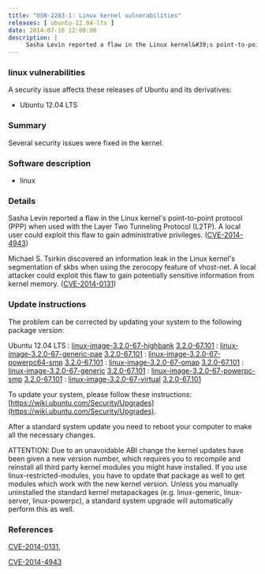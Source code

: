 ```yaml
---
title: "USN-2283-1: Linux kernel vulnerabilities"
releases: [ ubuntu-12.04-lts ]
date: 2014-07-16 12:00:00
description: |
     Sasha Levin reported a flaw in the Linux kernel&#39;s point-to-point protocol (PPP) when used with the Layer Two Tunneling Protocol (L2TP). A local user could exploit this flaw to gain administrative privileges. ([CVE-2014-4943](http://people.ubuntu.com/~ubuntu-security/cve/CVE-2014-4943))
--- 
```

 
### linux vulnerabilities

A security issue affects these releases of Ubuntu and its derivatives:

* Ubuntu 12.04 LTS

### Summary

Several security issues were fixed in the kernel. 

### Software description

* linux 

### Details

 Sasha Levin reported a flaw in the Linux kernel&#39;s point-to-point protocol (PPP) when used with the Layer Two Tunneling Protocol (L2TP). A local user could exploit this flaw to gain administrative privileges. ([CVE-2014-4943](http://people.ubuntu.com/~ubuntu-security/cve/CVE-2014-4943))

Michael S. Tsirkin discovered an information leak in the Linux kernel&#39;s segmentation of skbs when using the zerocopy feature of vhost-net. A local attacker could exploit this flaw to gain potentially sensitive information from kernel memory. ([CVE-2014-0131](http://people.ubuntu.com/~ubuntu-security/cve/CVE-2014-0131)) 

### Update instructions

The problem can be corrected by updating your system to the following package version:

Ubuntu 12.04 LTS
 : [linux-image-3.2.0-67-highbank](https://launchpad.net/ubuntu/+source/linux) <span> [3.2.0-67.101](https://launchpad.net/ubuntu/+source/linux/3.2.0-67.101) </span> 
 : [linux-image-3.2.0-67-generic-pae](https://launchpad.net/ubuntu/+source/linux) <span> [3.2.0-67.101](https://launchpad.net/ubuntu/+source/linux/3.2.0-67.101) </span> 
 : [linux-image-3.2.0-67-powerpc64-smp](https://launchpad.net/ubuntu/+source/linux) <span> [3.2.0-67.101](https://launchpad.net/ubuntu/+source/linux/3.2.0-67.101) </span> 
 : [linux-image-3.2.0-67-omap](https://launchpad.net/ubuntu/+source/linux) <span> [3.2.0-67.101](https://launchpad.net/ubuntu/+source/linux/3.2.0-67.101) </span> 
 : [linux-image-3.2.0-67-generic](https://launchpad.net/ubuntu/+source/linux) <span> [3.2.0-67.101](https://launchpad.net/ubuntu/+source/linux/3.2.0-67.101) </span> 
 : [linux-image-3.2.0-67-powerpc-smp](https://launchpad.net/ubuntu/+source/linux) <span> [3.2.0-67.101](https://launchpad.net/ubuntu/+source/linux/3.2.0-67.101) </span> 
 : [linux-image-3.2.0-67-virtual](https://launchpad.net/ubuntu/+source/linux) <span> [3.2.0-67.101](https://launchpad.net/ubuntu/+source/linux/3.2.0-67.101) </span> 

To update your system, please follow these instructions: [https://wiki.ubuntu.com/Security/Upgrades](https://wiki.ubuntu.com/Security/Upgrades).

After a standard system update you need to reboot your computer to make all the necessary changes.

ATTENTION: Due to an unavoidable ABI change the kernel updates have been given a new version number, which requires you to recompile and reinstall all third party kernel modules you might have installed. If you use linux-restricted-modules, you have to update that package as well to get modules which work with the new kernel version. Unless you manually uninstalled the standard kernel metapackages (e.g. linux-generic, linux-server, linux-powerpc), a standard system upgrade will automatically perform this as well. 

### References

 [CVE-2014-0131](http://people.ubuntu.com/~ubuntu-security/cve/CVE-2014-0131), 

 [CVE-2014-4943](http://people.ubuntu.com/~ubuntu-security/cve/CVE-2014-4943)
 
